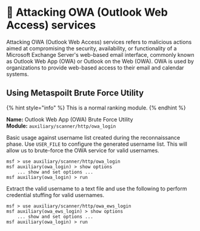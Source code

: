 # 🔺 Attacking OWA (Outlook Web Access) services

Attacking OWA (Outlook Web Access) services refers to malicious actions aimed at compromising the security, availability, or functionality of a Microsoft Exchange Server's web-based email interface, commonly known as Outlook Web App (OWA) or Outlook on the Web (OWA). OWA is used by organizations to provide web-based access to their email and calendar systems.



## Using Metaspoilt Brute Force Utility

{% hint style="info" %}
This is a normal ranking module.
{% endhint %}

**Name:** Outlook Web App (OWA) Brute Force Utility\
**Module:** `auxiliary/scanner/http/owa_login`

Basic usage against username list created during the reconnaissance phase. Use  `USER_FILE` to configure the generated username list. This will allow us to brute-force the OWA service for valid usernames.

```
msf > use auxiliary/scanner/http/owa_login
msf auxiliary(owa_login) > show options
    ... show and set options ...
msf auxiliary(owa_login) > run
```

Extract the valid username to a text file and use the following to perform credential stuffing for valid usernames.

```
msf > use auxiliary/scanner/http/owa_ews_login
msf auxiliary(owa_ews_login) > show options
    ... show and set options ...
msf auxiliary(owa_login) > run
```


